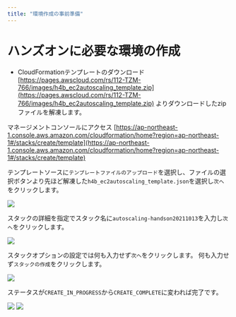 ```yaml
---
title: "環境作成の事前準備"
---
```


# ハンズオンに必要な環境の作成
- CloudFormationテンプレートのダウンロード
[https://pages.awscloud.com/rs/112-TZM-766/images/h4b_ec2autoscaling_template.zip](https://pages.awscloud.com/rs/112-TZM-766/images/h4b_ec2autoscaling_template.zip)
よりダウンロードしたzipファイルを解凍します。

マネージメントコンソールにアクセス
[https://ap-northeast-1.console.aws.amazon.com/cloudformation/home?region=ap-northeast-1#/stacks/create/template](https://ap-northeast-1.console.aws.amazon.com/cloudformation/home?region=ap-northeast-1#/stacks/create/template)

テンプレートソースに`テンプレートファイルのアップロード`を選択し、ファイルの選択ボタンより先ほど解凍した`h4b_ec2autoscaling_template.json`を選択し`次へ`をクリックします。

![](https://storage.googleapis.com/zenn-user-upload/cdbd956f71ce54141776a4de.png)

スタックの詳細を指定でスタック名に`autoscaling-handson20211013`を入力し`次へ`をクリックします。

![](https://storage.googleapis.com/zenn-user-upload/73d2690bda944cf28a8b7093.png)

スタックオプションの設定では何も入力せず`次へ`をクリックします。
何も入力せず`スタックの作成`をクリックします。

![](https://storage.googleapis.com/zenn-user-upload/0e1d774ffa1881e894bf8efa.png)

ステータスが`CREATE_IN_PROGRESS`から`CREATE_COMPLETE`に変われば完了です。

![](https://storage.googleapis.com/zenn-user-upload/85cd9c05db3de142d65617be.png)
![](https://storage.googleapis.com/zenn-user-upload/9c403f58eca5ae1f78b91865.png)
